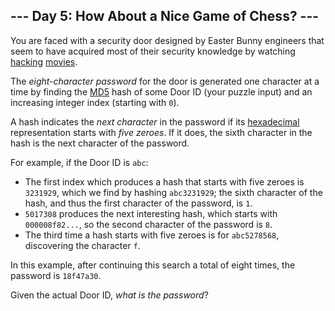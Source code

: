 ## --- Day 5: How About a Nice Game of Chess? ---

You are faced with a security door designed by Easter Bunny engineers that seem to have acquired most of their security knowledge by watching [hacking](https://en.wikipedia.org/wiki/Hackers_(film)) [movies](https://en.wikipedia.org/wiki/WarGames).

The *eight-character password* for the door is generated one character at a time by finding the [MD5](https://en.wikipedia.org/wiki/MD5) hash of some Door ID (your puzzle input) and an increasing integer index (starting with `0`).

A hash indicates the *next character* in the password if its [hexadecimal](https://en.wikipedia.org/wiki/Hexadecimal) representation starts with *five zeroes*. If it does, the sixth character in the hash is the next character of the password.

For example, if the Door ID is `abc`:

- The first index which produces a hash that starts with five zeroes is `3231929`, which we find by hashing `abc3231929`; the sixth character of the hash, and thus the first character of the password, is `1`.
- `5017308` produces the next interesting hash, which starts with `000008f82...`, so the second character of the password is `8`.
- The third time a hash starts with five zeroes is for `abc5278568`, discovering the character `f`.

In this example, after continuing this search a total of eight times, the password is `18f47a30`.

Given the actual Door ID, *what is the password*?

